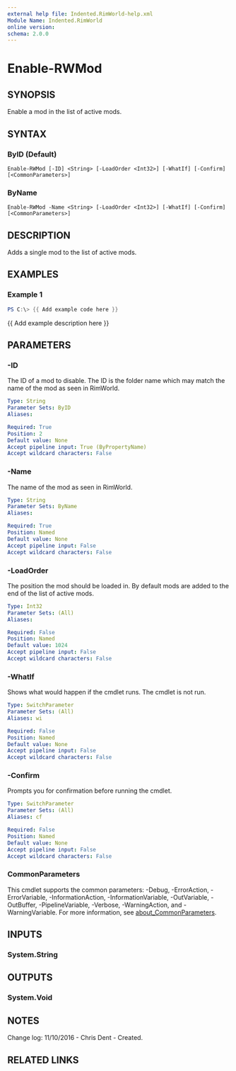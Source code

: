 ```yaml
---
external help file: Indented.RimWorld-help.xml
Module Name: Indented.RimWorld
online version:
schema: 2.0.0
---
```


# Enable-RWMod

## SYNOPSIS
Enable a mod in the list of active mods.

## SYNTAX

### ByID (Default)
```
Enable-RWMod [-ID] <String> [-LoadOrder <Int32>] [-WhatIf] [-Confirm] [<CommonParameters>]
```

### ByName
```
Enable-RWMod -Name <String> [-LoadOrder <Int32>] [-WhatIf] [-Confirm] [<CommonParameters>]
```

## DESCRIPTION
Adds a single mod to the list of active mods.

## EXAMPLES

### Example 1
```powershell
PS C:\> {{ Add example code here }}
```

{{ Add example description here }}

## PARAMETERS

### -ID
The ID of a mod to disable.
The ID is the folder name which may match the name of the mod as seen in RimWorld.

```yaml
Type: String
Parameter Sets: ByID
Aliases:

Required: True
Position: 2
Default value: None
Accept pipeline input: True (ByPropertyName)
Accept wildcard characters: False
```

### -Name
The name of the mod as seen in RimWorld.

```yaml
Type: String
Parameter Sets: ByName
Aliases:

Required: True
Position: Named
Default value: None
Accept pipeline input: False
Accept wildcard characters: False
```

### -LoadOrder
The position the mod should be loaded in.
By default mods are added to the end of the list of active mods.

```yaml
Type: Int32
Parameter Sets: (All)
Aliases:

Required: False
Position: Named
Default value: 1024
Accept pipeline input: False
Accept wildcard characters: False
```

### -WhatIf
Shows what would happen if the cmdlet runs.
The cmdlet is not run.

```yaml
Type: SwitchParameter
Parameter Sets: (All)
Aliases: wi

Required: False
Position: Named
Default value: None
Accept pipeline input: False
Accept wildcard characters: False
```

### -Confirm
Prompts you for confirmation before running the cmdlet.

```yaml
Type: SwitchParameter
Parameter Sets: (All)
Aliases: cf

Required: False
Position: Named
Default value: None
Accept pipeline input: False
Accept wildcard characters: False
```

### CommonParameters
This cmdlet supports the common parameters: -Debug, -ErrorAction, -ErrorVariable, -InformationAction, -InformationVariable, -OutVariable, -OutBuffer, -PipelineVariable, -Verbose, -WarningAction, and -WarningVariable. For more information, see [about_CommonParameters](http://go.microsoft.com/fwlink/?LinkID=113216).

## INPUTS

### System.String
## OUTPUTS

### System.Void
## NOTES
Change log:
    11/10/2016 - Chris Dent - Created.

## RELATED LINKS
